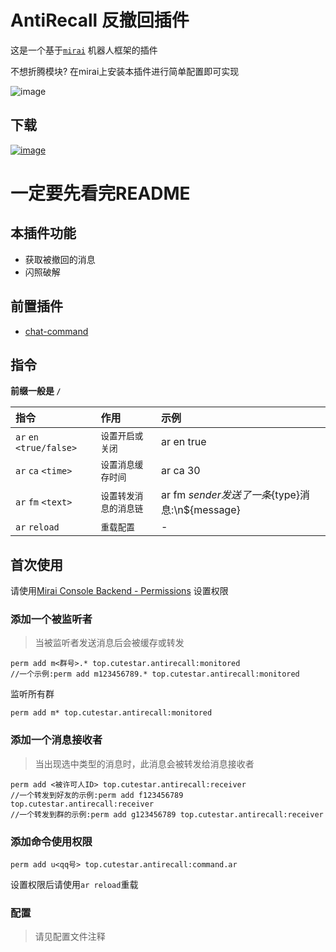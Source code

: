 # AntiRecall 反撤回插件

这是一个基于[`mirai`](https://github.com/mamoe/mirai) 机器人框架的插件

不想折腾模块? 在mirai上安装本插件进行简单配置即可实现

![image](images/show.png)

## 下载
[![image](https://img.shields.io/github/downloads/MX233/AntiRecall/total)](https://github.com/MX233/AntiRecall/releases)

# 一定要先看完README

## 本插件功能
- 获取被撤回的消息
- 闪照破解

## 前置插件
- [chat-command](https://github.com/project-mirai/chat-command)

## 指令
**前缀一般是 `/`**

| 指令                       | 作用           | 示例                                         |
|:-------------------------|:-------------|:-------------------------------------------|
| `ar` `en` `<true/false>` | `设置开启或关闭`    | ar en true                                 |
| `ar` `ca`  `<time>`      | `设置消息缓存时间`   | ar ca 30                                   |
| `ar` `fm`  `<text>`      | `设置转发消息的消息链` | ar fm ${sender}发送了一条${type}消息:\n${message} |
| `ar` `reload`            | `重载配置`       | -                                          |

## 首次使用
请使用[Mirai Console Backend - Permissions](https://docs.mirai.mamoe.net/console/Permissions.html)
设置权限

### 添加一个被监听者
> 当被监听者发送消息后会被缓存或转发
```
perm add m<群号>.* top.cutestar.antirecall:monitored
//一个示例:perm add m123456789.* top.cutestar.antirecall:monitored
```
监听所有群
```
perm add m* top.cutestar.antirecall:monitored
```

### 添加一个消息接收者
> 当出现选中类型的消息时，此消息会被转发给消息接收者
```
perm add <被许可人ID> top.cutestar.antirecall:receiver
//一个转发到好友的示例:perm add f123456789 top.cutestar.antirecall:receiver
//一个转发到群的示例:perm add g123456789 top.cutestar.antirecall:receiver
```

### 添加命令使用权限
```
perm add u<qq号> top.cutestar.antirecall:command.ar
```

设置权限后请使用`ar reload`重载

### 配置
> 请见配置文件注释
